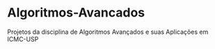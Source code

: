# Algoritmos-Avancados
Projetos da disciplina de Algoritmos Avançados e suas Aplicações em ICMC-USP
